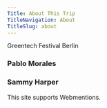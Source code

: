 ```yaml
---
Title: About This Trip
TitleNavigation: About
TitleSlug: about
---
```

Greentech Festival Berlin



### Pablo Morales

### Sammy Harper


This site supports Webmentions.
